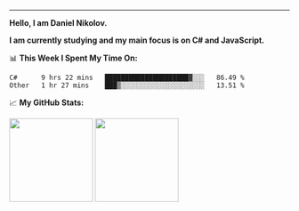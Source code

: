 ---
**Hello, I am Daniel Nikolov.**

**I am currently studying and my main focus is on C# and JavaScript.**

📊 **This Week I Spent My Time On:**
<!--START_SECTION:waka-->
```text
C#      9 hrs 22 mins   █████████████████████▓░░░   86.49 % 
Other   1 hr 27 mins    ███▒░░░░░░░░░░░░░░░░░░░░░   13.51 % 
```
<!--END_SECTION:waka-->

📈 **My GitHub Stats:**

<p>
  <img height="150em" src="https://github-readme-stats.vercel.app/api?username=kace123&show_icons=true&hide_border=true&&count_private=true&include_all_commits=true" />
  <img height="150em" src="https://github-readme-stats.vercel.app/api/top-langs/?username=kace123&exclude_repo=KNN-Image-Classification&show_icons=true&hide_border=true&layout=compact&langs_count=8s"/>
</p>
